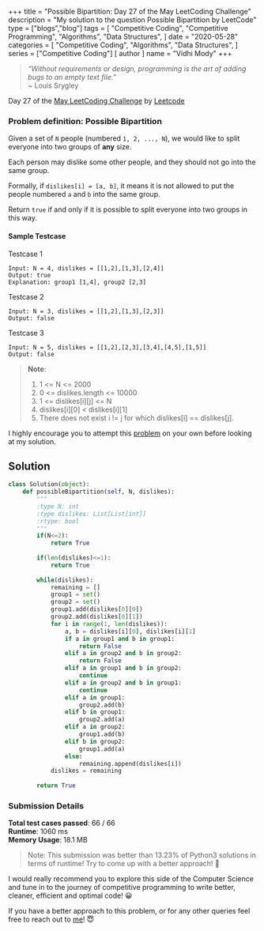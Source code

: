 +++
title = "Possible Bipartition: Day 27 of the May LeetCoding Challenge"
description = "My solution to the question Possible Bipartition by LeetCode"
type = ["blogs","blog"]
tags = [
    "Competitive Coding",
    "Competitive Programming",
    "Algorithms",
    "Data Structures",
]
date = "2020-05-28"
categories = [
    "Competitive Coding",
    "Algorithms",
    "Data Structures",
]
series = ["Competitive Coding"]
[ author ]
  name = "Vidhi Mody"
+++

> *“Without requirements or design, programming is the art of adding bugs to an empty text file.”* \
> ~ Louis Srygley

Day 27 of the [May LeetCoding Challenge](https://leetcode.com/explore/featured/card/may-leetcoding-challenge/) by [Leetcode](https://leetcode.com/)

### Problem definition: Possible Bipartition

Given a set of `N` people (numbered `1, 2, ..., N`), we would like to split everyone into two groups of **any** size.

Each person may dislike some other people, and they should not go into the same group. 

Formally, if `dislikes[i] = [a, b]`, it means it is not allowed to put the people numbered `a` and `b` into the same group.

Return `true` if and only if it is possible to split everyone into two groups in this way.

#### Sample Testcase 

Testcase 1
``` 
Input: N = 4, dislikes = [[1,2],[1,3],[2,4]]
Output: true
Explanation: group1 [1,4], group2 [2,3]
```

Testcase 2
```
Input: N = 3, dislikes = [[1,2],[1,3],[2,3]]
Output: false
```

Testcase 3
```
Input: N = 5, dislikes = [[1,2],[2,3],[3,4],[4,5],[1,5]]
Output: false
```

> **Note**:
>   1. 1 <= N <= 2000
>   2. 0 <= dislikes.length <= 10000
>   3. 1 <= dislikes[i][j] <= N
>   4. dislikes[i][0] < dislikes[i][1]
>   5. There does not exist i != j for which dislikes[i] == dislikes[j].

I highly encourage you to attempt this [problem](https://leetcode.com/explore/challenge/card/may-leetcoding-challenge/537/week-4-may-22nd-may-28th/) on your own before looking at my solution.

## Solution

```python
class Solution(object):
    def possibleBipartition(self, N, dislikes):
        """
        :type N: int
        :type dislikes: List[List[int]]
        :rtype: bool
        """
        if(N<=2):
            return True
        
        if(len(dislikes)<=1):
            return True
        
        while(dislikes):
            remaining = []
            group1 = set()
            group2 = set()
            group1.add(dislikes[0][0])
            group2.add(dislikes[0][1])
            for i in range(1, len(dislikes)):
                a, b = dislikes[i][0], dislikes[i][1]
                if a in group1 and b in group1:
                    return False
                elif a in group2 and b in group2:
                    return False
                elif a in group1 and b in group2:
                    continue
                elif a in group2 and b in group1:
                    continue
                elif a in group1:
                    group2.add(b)
                elif b in group1:
                    group2.add(a)
                elif a in group2:
                    group1.add(b)
                elif b in group2:
                    group1.add(a)
                else:
                    remaining.append(dislikes[i])
            dislikes = remaining
            
        return True
```

### Submission Details

**Total test cases passed**: 66 / 66 \
**Runtime**: 1060 ms \
**Memory Usage**: 18.1 MB 

>Note: This submission was better than 13.23% of Python3 solutions in terms of runtime! Try to come up with a better approach! :new_moon_with_face:

I would really recommend you to explore this side of the Computer Science and tune in to the journey of competitive programming to write better, cleaner, efficient and optimal code! :grinning:

If you have a better approach to this problem, or for any other queries feel free to reach out to [me](https://www.linkedin.com/in/vidhi-mody-21629a150)! :innocent: